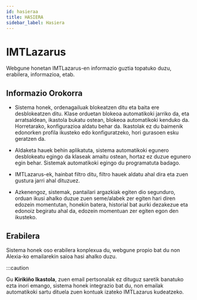 ```yaml
---
id: hasieraa
title: HASIERA
sidebar_label: Hasiera
---
```


# IMTLazarus

Webgune honetan IMTLazarus-en informazio guztia topatuko duzu, erabilera, informazioa, etab.

## Informazio Orokorra
* Sistema honek, ordenagailuak blokeatzen ditu eta baita ere desblokeatzen ditu. Klase orduetan blokeoa automatikoki jarriko da, eta arratsaldean, ikastola bukatu ostean, blokeoa automatikoki kenduko da. Horretarako, konfigurazioa aldatu behar da. Ikastolak ez du baimenik edonorken profila ikusteko edo konfiguratzeko, hori gurasoen esku geratzen da.

* Aldaketa hauek behin aplikatuta, sistema automatikoki egunero desblokeatu egingo da klaseak amaitu ostean, hortaz ez duzue egunero egin behar. Sistemak automatikoki egingo du programatuta badago.

* IMTLazarus-ek, hainbat filtro ditu, filtro hauek aldatu ahal dira eta zuen gustura jarri ahal dituzuez.

* Azkenengoz, sistemak, pantailari argazkiak egiten dio segunduro, orduan ikusi ahalko duzue zuen seme/alabek zer egiten hari diren edozein momentutan, honekin batera, historial bat aurki dezakezue eta edonoiz begiratu ahal da, edozein momentuan zer egiten egon den ikusteko.

## Erabilera
Sistema honek oso erabilera konplexua du, webgune propio bat du non Alexia-ko emailarekin saioa hasi ahalko duzu.

:::caution

Gu **Kirikiño Ikastola**, zuen email pertsonalak ez dituguz saretik banatuko ezta inori emango, sistema honek integrazio bat du, non emailak automatikoki sartu dituela zuen kontuak izateko IMTLazarus kudeatzeko.
